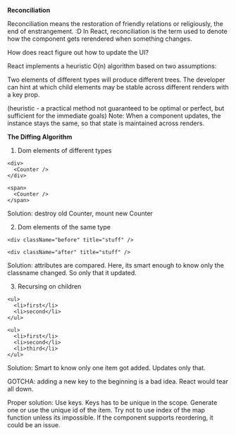 **Reconciliation**

Reconciliation means the restoration of friendly relations or religiously, the end of enstrangement. :D
In React, reconciliation is the term used to denote how the component gets rerendered when something changes.

How does react figure out how to update the UI?

React implements a heuristic O(n) algorithm based on two assumptions:

Two elements of different types will produce different trees.
The developer can hint at which child elements may be stable across different renders with a key prop.

(heuristic - a practical method not guaranteed to be optimal or perfect, but sufficient for the immediate goals)
Note: When a component updates, the instance stays the same, so that state is maintained across renders. 

**The Diffing Algorithm**

1. Dom elements of different types
```
<div>
  <Counter />
</div>

<span>
  <Counter />
</span>
```
Solution: destroy old Counter, mount new Counter

2. Dom elements of the same type
```
<div className="before" title="stuff" />

<div className="after" title="stuff" />
```
Solution: attributes are compared. Here, its smart enough to know only the classname changed. So only that it updated.

3. Recursing on children
```
<ul>
  <li>first</li>
  <li>second</li>
</ul>

<ul>
  <li>first</li>
  <li>second</li>
  <li>third</li>
</ul>
```
Solution: Smart  to know only one item got added. Updates only that.

GOTCHA: adding a new key to the beginning is a bad idea. React would tear all down.

Proper solution: Use keys. Keys has to be unique in the scope. Generate one or use the unique id of the item.
Try not to use index of the map function unless its impossible. If the component supports reordering, it could be an issue.

